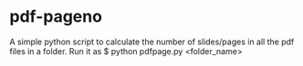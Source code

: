 pdf-pageno
==========

A simple python script to calculate the number of slides/pages in all the pdf files in a folder.
Run it as 
$ python pdfpage.py <folder_name>
